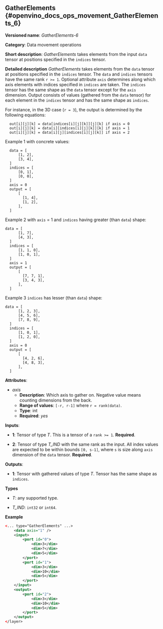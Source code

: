 ## GatherElements <a name="GatherElements"></a> {#openvino_docs_ops_movement_GatherElements_6}

**Versioned name**: *GatherElements-6*

**Category**: Data movement operations

**Short description**: *GatherElements* takes elements from the input `data` tensor at positions specified in the `indices` tensor.

**Detailed description** *GatherElements* takes elements from the `data` tensor at positions specified in the `indices` tensor. 
The `data` and `indices` tensors have the same rank `r >= 1`. Optional attribute `axis` determines 
along which axis elements with indices specified in `indices` are taken. The `indices` tensor has the same shape as 
the `data` tensor except for the `axis` dimension. Output consists of values (gathered from the `data` tensor) for each 
element in the `indices` tensor and has the same shape as `indices`.

For instance, in the 3D case (`r = 3`), the output is determined by the following equations:
```
  out[i][j][k] = data[indices[i][j][k]][j][k] if axis = 0
  out[i][j][k] = data[i][indices[i][j][k]][k] if axis = 1
  out[i][j][k] = data[i][j][indices[i][j][k]] if axis = 2
```
Example 1 with concrete values:
```
  data = [
      [1, 2],
      [3, 4],
  ]
  indices = [
      [0, 1],
      [0, 0],
  ]
  axis = 0
  output = [
      [
        [1, 4],
        [1, 2],
      ],
  ]
```
Example 2 with `axis` = 1 and `indices` having greater (than `data`) shape:
```
data = [
      [1, 7],
      [4, 3],
  ]
  indices = [
      [1, 1, 0],
      [1, 0, 1],
  ]
  axis = 1
  output = [
      [
        [7, 7, 1],
        [3, 4, 3],
      ],
  ]
```

Example 3 `indices` has lesser (than `data`) shape:
```
data = [
      [1, 2, 3],
      [4, 5, 6],
      [7, 8, 9],
  ]
  indices = [
      [1, 0, 1],
      [1, 2, 0],
  ]
  axis = 0
  output = [
      [
        [4, 2, 6],
        [4, 8, 3],
      ],
  ]
```

**Attributes**:
* *axis* 
  * **Description**: Which axis to gather on. Negative value means counting dimensions from the back. 
  * **Range of values**: `[-r, r-1]` where `r = rank(data)`.
  * **Type**: int
  * **Required**: *yes*


**Inputs**:

* **1**:  Tensor of type *T*. This is a tensor of a `rank >= 1`. **Required**.

* **2**:  Tensor of type *T_IND* with the same rank as the input. All index values are expected to be within
 bounds `[0, s-1]`, where `s` is size along `axis` dimension of the `data` tensor. **Required**.

**Outputs**:

*   **1**: Tensor with gathered values of type *T*. Tensor has the same shape as `indices`. 

**Types**
      
* *T*: any supported type.

* *T_IND*: `int32` or `int64`.

**Example**

```xml
<... type="GatherElements" ...>
    <data axis="1" />
    <input>
        <port id="0">
            <dim>3</dim>
            <dim>7</dim>
            <dim>5</dim>
        </port>
        <port id="1">
            <dim>3</dim>
            <dim>10</dim>
            <dim>5</dim>
        </port>
    </input>
    <output>
        <port id="2">
            <dim>3</dim>
            <dim>10</dim>
            <dim>5</dim>
        </port>
    </output>
</layer>
```
